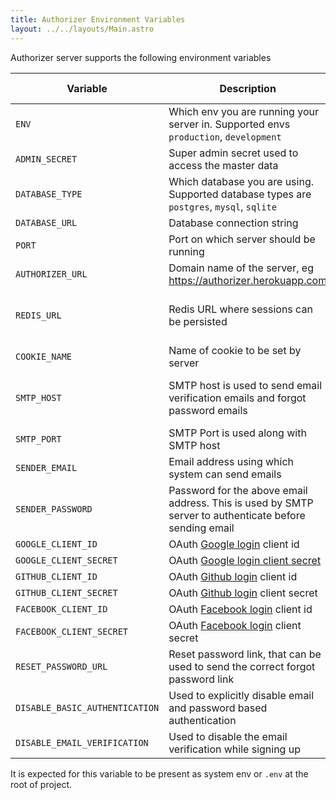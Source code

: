 ```yaml
---
title: Authorizer Environment Variables
layout: ../../layouts/Main.astro
---
```


Authorizer server supports the following environment variables

| Variable                       | Description                                                                                            | Required | Default Value                     |
| ------------------------------ | ------------------------------------------------------------------------------------------------------ | -------- | --------------------------------- |
| `ENV`                          | Which env you are running your server in. Supported envs `production`, `development`                   | true     | `production`                      |
| `ADMIN_SECRET`                 | Super admin secret used to access the master data                                                      | true     |                                   |
| `DATABASE_TYPE`                | Which database you are using. Supported database types are `postgres`, `mysql`, `sqlite`               | true     |                                   |
| `DATABASE_URL`                 | Database connection string                                                                             | true     |                                   |
| `PORT`                         | Port on which server should be running                                                                 | true     | 8080                              |
| `AUTHORIZER_URL`               | Domain name of the server, eg https://authorizer.herokuapp.com                                         | false    |                                   |
| `REDIS_URL`                    | Redis URL where sessions can be persisted                                                              | false    | sessions will be stored in memory |
| `COOKIE_NAME`                  | Name of cookie to be set by server                                                                     | true     | authorizer                        |
| `SMTP_HOST`                    | SMTP host is used to send email verification emails and forgot password emails                         | false    | If not set email sending can fail |
| `SMTP_PORT`                    | SMTP Port is used along with SMTP host                                                                 | false    |                                   |
| `SENDER_EMAIL`                 | Email address using which system can send emails                                                       | false    |                                   |
| `SENDER_PASSWORD`              | Password for the above email address. This is used by SMTP server to authenticate before sending email | false    |                                   |
| `GOOGLE_CLIENT_ID`             | OAuth [Google login](https://developers.google.com/identity/sign-in/web/sign-in) client id             | false    |                                   |
| `GOOGLE_CLIENT_SECRET`         | OAuth [Google login client secret](https://developers.google.com/identity/sign-in/web/sign-in)         | false    |                                   |
| `GITHUB_CLIENT_ID`             | OAuth [Github login](https://docs.github.com/en/rest/guides/basics-of-authentication) client id        | false    |                                   |
| `GITHUB_CLIENT_SECRET`         | OAuth [Github login](https://docs.github.com/en/rest/guides/basics-of-authentication) client secret    | false    |
| `FACEBOOK_CLIENT_ID`           | OAuth [Facebook login](https://docs.github.com/en/rest/guides/basics-of-authentication) client id      | false    |                                   |
| `FACEBOOK_CLIENT_SECRET`       | OAuth [Facebook login](https://docs.github.com/en/rest/guides/basics-of-authentication) client secret  | false    |                                   |
| `RESET_PASSWORD_URL`           | Reset password link, that can be used to send the correct forgot password link                         | true     | `/reset-password`                 |
| `DISABLE_BASIC_AUTHENTICATION` | Used to explicitly disable email and password based authentication                                     | false    | false                             |
| `DISABLE_EMAIL_VERIFICATION`   | Used to disable the email verification while signing up                                                | false    | false                             |

It is expected for this variable to be present as system env or `.env` at the root of project.
